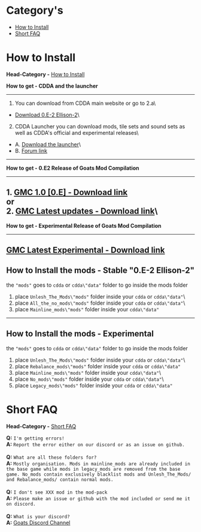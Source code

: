 # Category's


+ [How to Install](#how-to-install)
+ [Short FAQ](#short-faq)


# How to Install
**Head-Category -** [How to Install](#how-to-install)


**How to get - CDDA and the launcher**

---
1. You can download from CDDA main website or go to 2.a\
* [Download 0.E-2 Ellison-2](https://cataclysmdda.org/releases/)\
2. CDDA Launcher you can download mods, tile sets and sound sets as well as CDDA's official and experimental releases\
* A. [Download the launcher](https://github.com/remyroy/CDDA-Game-Launcher/releases)\
* B. [Forum link](https://discourse.cataclysmdda.org/t/cdda-game-launcher-automatic-updates-and-more/11168)
---
**How to get - 0.E2 Release of Goats Mod Compilation**

---
**1.**  [GMC 1.0 [0.E] - Download link](https://github.com/TheGoatGod/Goats-Mod-Compilation/releases/tag/1.0c)\
or\
**2.** [GMC Latest updates - Download link](https://github.com/TheGoatGod/Goats-Mod-Compilation/tree/GMC-E)\
---
**How to get - Experimental Release of Goats Mod Compilation**

---
[GMC Latest Experimental - Download link](https://github.com/TheGoatGod/Goats-Mod-Compilation/tree/Experimental-Mod-Pack)
---

**How to Install the mods - Stable "0.E-2 Ellison-2"**
---
the  `"mods"`  goes to  `cdda`  or  `cdda\"data"`  folder to go inside the mods folder

1. place `Unlesh_The_Mods\"mods"` folder inside your `cdda` or `cdda\"data"`\
2. place `All_the_no_mods\"mods"` folder inside your `cdda` or `cdda\"data"`\
3. place `Mainline_mods\"mods"` folder inside your `cdda\"data"`
---

**How to Install the mods - Experimental**
---
the `"mods"` goes to `cdda` or `cdda\"data"` folder to go  inside the mods folder

1. place `Unlesh_The_Mods\"mods"` folder inside your `cdda` or `cdda\"data"`\
2. place `Rebalance_mods\"mods"` folder inside your `cdda` or `cdda\"data"`
3. place `Mainline_mods\"mods"` folder inside your `cdda\"data"`\
4. place `No_mods\"mods"` folder inside your `cdda` or `cdda\"data"`\
5. place `Legacy_mods\"mods"` folder inside your `cdda` or `cdda\"data"`


# Short FAQ
**Head-Category -** [Short FAQ](#short-faq)

**Q:** `I'm getting errors!`\
**A:** `Report the error either on our discord or as an issue on github.`\
\
**Q:** `What are all these folders for?`\
**A:** `Mostly organisation. Mods in mainline_mods are already included in the base game while mods in legacy_mods are removed from the base game.
   No_mods contain exclusively blacklist mods and Unlesh_The_Mods/ and Rebalance_mods/ contain normal mods.`\
\
**Q:** `I don't see XXX mod in the mod-pack`\
**A:** `Please make an issue or github with the mod included or send me it on discord.`\
\
**Q:** `What is your discord?`\
**A:** [Goats Discord Channel](https://discord.gg/gG6qpjZ)
